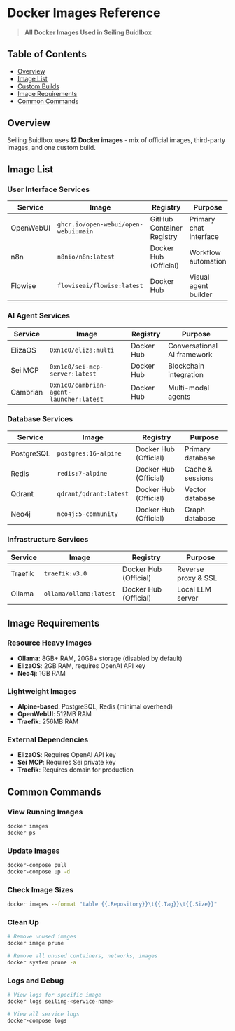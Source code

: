# Docker Images Reference

> **All Docker Images Used in Seiling Buidlbox**

## Table of Contents

- [Overview](#overview)
- [Image List](#image-list)
- [Custom Builds](#custom-builds)
- [Image Requirements](#image-requirements)
- [Common Commands](#common-commands)

## Overview

Seiling Buidlbox uses **12 Docker images** - mix of official images, third-party images, and one custom build.

## Image List

### User Interface Services
| Service | Image | Registry | Purpose |
|---------|-------|----------|---------|
| OpenWebUI | `ghcr.io/open-webui/open-webui:main` | GitHub Container Registry | Primary chat interface |
| n8n | `n8nio/n8n:latest` | Docker Hub (Official) | Workflow automation |
| Flowise | `flowiseai/flowise:latest` | Docker Hub | Visual agent builder |

### AI Agent Services
| Service | Image | Registry | Purpose |
|---------|-------|----------|---------|
| ElizaOS | `0xn1c0/eliza:multi` | Docker Hub | Conversational AI framework |
| Sei MCP | `0xn1c0/sei-mcp-server:latest` | Docker Hub | Blockchain integration |
| Cambrian | `0xn1c0/cambrian-agent-launcher:latest` | Docker Hub | Multi-modal agents |

### Database Services
| Service | Image | Registry | Purpose |
|---------|-------|----------|---------|
| PostgreSQL | `postgres:16-alpine` | Docker Hub (Official) | Primary database |
| Redis | `redis:7-alpine` | Docker Hub (Official) | Cache & sessions |
| Qdrant | `qdrant/qdrant:latest` | Docker Hub (Official) | Vector database |
| Neo4j | `neo4j:5-community` | Docker Hub (Official) | Graph database |

### Infrastructure Services
| Service | Image | Registry | Purpose |
|---------|-------|----------|---------|
| Traefik | `traefik:v3.0` | Docker Hub (Official) | Reverse proxy & SSL |
| Ollama | `ollama/ollama:latest` | Docker Hub (Official) | Local LLM server |


## Image Requirements

### Resource Heavy Images
- **Ollama**: 8GB+ RAM, 20GB+ storage (disabled by default)
- **ElizaOS**: 2GB RAM, requires OpenAI API key
- **Neo4j**: 1GB RAM

### Lightweight Images  
- **Alpine-based**: PostgreSQL, Redis (minimal overhead)
- **OpenWebUI**: 512MB RAM
- **Traefik**: 256MB RAM

### External Dependencies
- **ElizaOS**: Requires OpenAI API key
- **Sei MCP**: Requires Sei private key
- **Traefik**: Requires domain for production

## Common Commands

### View Running Images
```bash
docker images
docker ps
```

### Update Images
```bash
docker-compose pull
docker-compose up -d
```

### Check Image Sizes
```bash
docker images --format "table {{.Repository}}\t{{.Tag}}\t{{.Size}}"
```

### Clean Up
```bash
# Remove unused images
docker image prune

# Remove all unused containers, networks, images
docker system prune -a
```

### Logs and Debug
```bash
# View logs for specific image
docker logs seiling-<service-name>

# View all service logs
docker-compose logs
``` 